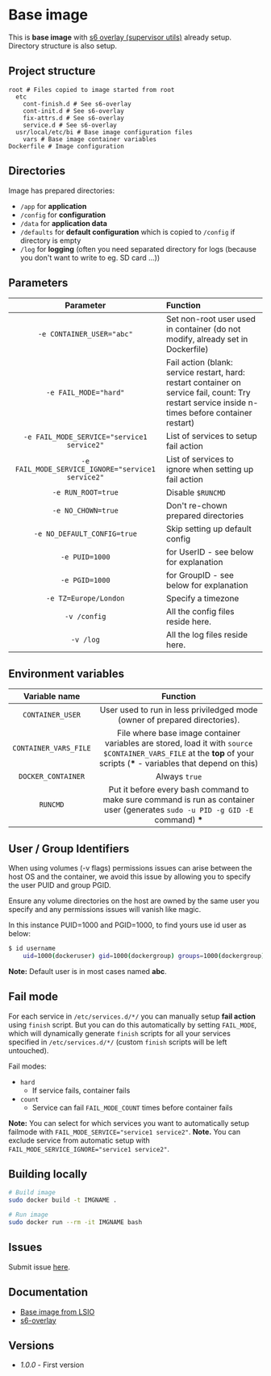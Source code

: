 # Base image

This is **base image** with [s6 overlay (supervisor utils)](https://github.com/just-containers/s6-overlay) already setup. Directory structure is also setup.

## Project structure

```
root # Files copied to image started from root
  etc
    cont-finish.d # See s6-overlay
    cont-init.d # See s6-overlay
    fix-attrs.d # See s6-overlay
    service.d # See s6-overlay
  usr/local/etc/bi # Base image configuration files
    vars # Base image container variables
Dockerfile # Image configuration
```

## Directories

Image has prepared directories:

- `/app` for **application**
- `/config` for **configuration**
- `/data` for **application data**
- `/defaults` for **default configuration** which is copied to `/config` if directory is empty
- `/log` for **logging** (often you need separated directory for logs (because you don't want to write to eg. SD card ...))

## Parameters

|**Parameter**|**Function**|
|:-----------:|:-----------|
|`-e CONTAINER_USER="abc"`|Set non-root user used in container (do not modify, already set in Dockerfile)|
|`-e FAIL_MODE="hard"`|Fail action (blank: service restart, hard: restart container on service fail, count: Try restart service inside n-times before container restart)|
|`-e FAIL_MODE_SERVICE="service1 service2"`|List of services to setup fail action|
|`-e FAIL_MODE_SERVICE_IGNORE="service1 service2"`|List of services to ignore when setting up fail action|
|`-e RUN_ROOT=true`|Disable `$RUNCMD`|
|`-e NO_CHOWN=true`|Don't re-chown prepared directories|
|`-e NO_DEFAULT_CONFIG=true`|Skip setting up default config|
|`-e PUID=1000`|for UserID - see below for explanation|
|`-e PGID=1000`|for GroupID - see below for explanation|
|`-e TZ=Europe/London`|Specify a timezone|
|`-v /config`|All the config files reside here.|
|`-v /log`|All the log files reside here.|

## Environment variables

|**Variable name**|**Function**|
|:---------------:|:----------:|
|`CONTAINER_USER`|User used to run in less priviledged mode (owner of prepared directories).|
|`CONTAINER_VARS_FILE`|File where base image container variables are stored, load it with `source $CONTAINER_VARS_FILE` at the **top** of your scripts (**\*** - variables that depend on this)|
|`DOCKER_CONTAINER`|Always `true`|
|`RUNCMD`|Put it before every bash command to make sure command is run as container user (generates `sudo -u PID -g GID -E` command) **\***|

## User / Group Identifiers

When using volumes (-v flags) permissions issues can arise between the host OS and the container, we avoid this issue by allowing you to specify the user PUID and group PGID.  

Ensure any volume directories on the host are owned by the same user you specify and any permissions issues will vanish like magic.  

In this instance PUID=1000 and PGID=1000, to find yours use id user as below:  

``` bash
$ id username
    uid=1000(dockeruser) gid=1000(dockergroup) groups=1000(dockergroup)
```

**Note:** Default user is in most cases named **abc**.  

## Fail mode

For each service in `/etc/services.d/*/` you can manually setup **fail action** using `finish` script. But you can do this automatically by setting `FAIL_MODE`, which will dynamically generate `finish` scripts for all your services specified in `/etc/services.d/*/` (custom `finish` scripts will be left untouched).

Fail modes:

- `hard`
  - If service fails, container fails
- `count`
  - Service can fail `FAIL_MODE_COUNT` times before container fails

**Note:** You can select for which services you want to automatically setup failmode with `FAIL_MODE_SERVICE="service1 service2"`.
**Note.** You can exclude service from automatic setup with `FAIL_MODE_SERVICE_IGNORE="service1 service2"`.

## Building locally

``` bash
# Build image
sudo docker build -t IMGNAME .

# Run image
sudo docker run --rm -it IMGNAME bash
```

## Issues

Submit issue [here](https://github.com/SloCompTech/docker-baseimage/issues).  

## Documentation

- [Base image from LSIO](https://github.com/linuxserver/docker-baseimage-alpine/blob/master/Dockerfile.aarch64)
- [s6-overlay](https://github.com/just-containers/s6-overlay)

## Versions

- *1.0.0* - First version
